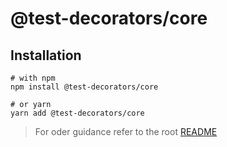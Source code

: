 # @test-decorators/core

## Installation

```
# with npm
npm install @test-decorators/core

# or yarn
yarn add @test-decorators/core
```

> For oder guidance refer to the root [README](../../README.md)
